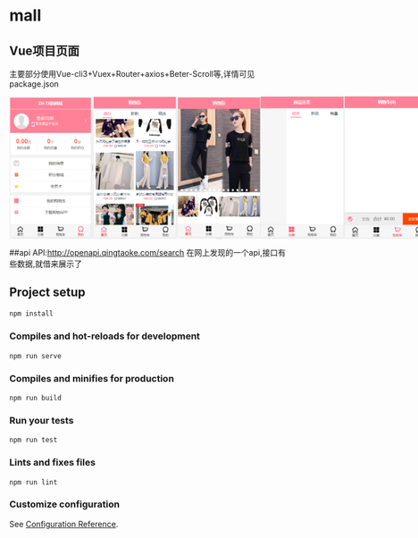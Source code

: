 # mall

## Vue项目页面

主要部分使用Vue-cli3+Vuex+Router+axios+Beter-Scroll等,详情可见package.json

<div style="display:flex">

<img width="150"  src="https://github.com/ZH-TX/mall/blob/master/src/assets/cutImg/cut1.png"/>
<img width="150"  src="https://github.com/ZH-TX/mall/blob/master/src/assets/cutImg/cut5.png"/>
<img width="150"  src="https://github.com/ZH-TX/mall/blob/master/src/assets/cutImg/cut2.png"/>
<img width="150"  src="https://github.com/ZH-TX/mall/blob/master/src/assets/cutImg/cut3.png"/>
<img width="150"  src="https://github.com/ZH-TX/mall/blob/master/src/assets/cutImg/cut4.png"/>
<!-- ![](https://github.com/ZH-TX/mall/blob/master/src/assets/cutImg/cut1.png) -->
</div>


##api
API:http://openapi.qingtaoke.com/search
在网上发现的一个api,接口有些数据,就借来展示了
## Project setup
```
npm install
```

### Compiles and hot-reloads for development
```
npm run serve
```

### Compiles and minifies for production
```
npm run build
```

### Run your tests
```
npm run test
```

### Lints and fixes files
```
npm run lint
```

### Customize configuration
See [Configuration Reference](https://cli.vuejs.org/config/).


